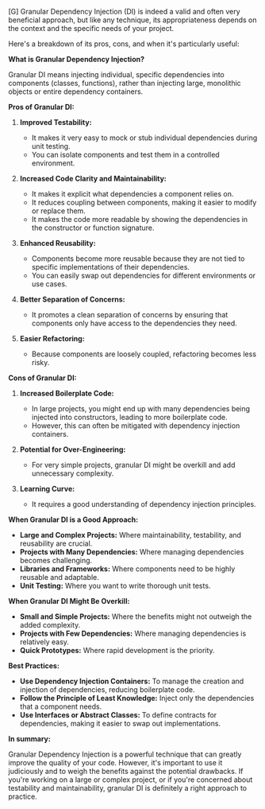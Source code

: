 [G] Granular Dependency Injection (DI) is indeed a valid and often very beneficial approach, but like any technique, its appropriateness depends on the context and the specific needs of your project.

Here's a breakdown of its pros, cons, and when it's particularly useful:

**What is Granular Dependency Injection?**

Granular DI means injecting individual, specific dependencies into components (classes, functions), rather than injecting large, monolithic objects or entire dependency containers.

**Pros of Granular DI:**

1.  **Improved Testability:**
    * It makes it very easy to mock or stub individual dependencies during unit testing.
    * You can isolate components and test them in a controlled environment.

2.  **Increased Code Clarity and Maintainability:**
    * It makes it explicit what dependencies a component relies on.
    * It reduces coupling between components, making it easier to modify or replace them.
    * It makes the code more readable by showing the dependencies in the constructor or function signature.

3.  **Enhanced Reusability:**
    * Components become more reusable because they are not tied to specific implementations of their dependencies.
    * You can easily swap out dependencies for different environments or use cases.

4.  **Better Separation of Concerns:**
    * It promotes a clean separation of concerns by ensuring that components only have access to the dependencies they need.

5.  **Easier Refactoring:**
    * Because components are loosely coupled, refactoring becomes less risky.

**Cons of Granular DI:**

1.  **Increased Boilerplate Code:**
    * In large projects, you might end up with many dependencies being injected into constructors, leading to more boilerplate code.
    * However, this can often be mitigated with dependency injection containers.

2.  **Potential for Over-Engineering:**
    * For very simple projects, granular DI might be overkill and add unnecessary complexity.

3.  **Learning Curve:**
    * It requires a good understanding of dependency injection principles.

**When Granular DI is a Good Approach:**

* **Large and Complex Projects:** Where maintainability, testability, and reusability are crucial.
* **Projects with Many Dependencies:** Where managing dependencies becomes challenging.
* **Libraries and Frameworks:** Where components need to be highly reusable and adaptable.
* **Unit Testing:** Where you want to write thorough unit tests.

**When Granular DI Might Be Overkill:**

* **Small and Simple Projects:** Where the benefits might not outweigh the added complexity.
* **Projects with Few Dependencies:** Where managing dependencies is relatively easy.
* **Quick Prototypes:** Where rapid development is the priority.

**Best Practices:**

* **Use Dependency Injection Containers:** To manage the creation and injection of dependencies, reducing boilerplate code.
* **Follow the Principle of Least Knowledge:** Inject only the dependencies that a component needs.
* **Use Interfaces or Abstract Classes:** To define contracts for dependencies, making it easier to swap out implementations.

**In summary:**

Granular Dependency Injection is a powerful technique that can greatly improve the quality of your code. However, it's important to use it judiciously and to weigh the benefits against the potential drawbacks. If you're working on a large or complex project, or if you're concerned about testability and maintainability, granular DI is definitely a right approach to practice.
